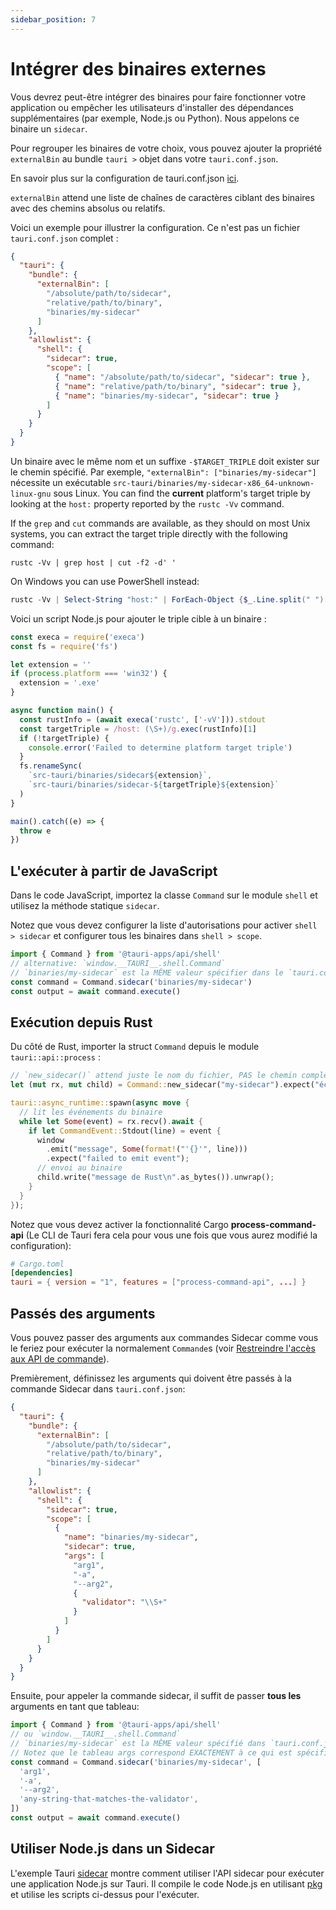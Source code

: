```yaml
---
sidebar_position: 7
---
```


# Intégrer des binaires externes

Vous devrez peut-être intégrer des binaires pour faire fonctionner votre application ou empêcher les utilisateurs d'installer des dépendances supplémentaires (par exemple, Node.js ou Python). Nous appelons ce binaire un `sidecar`.

Pour regrouper les binaires de votre choix, vous pouvez ajouter la propriété `externalBin` au bundle `tauri >` objet dans votre `tauri.conf.json`.

En savoir plus sur la configuration de tauri.conf.json [ici][tauri.bundle].

`externalBin` attend une liste de chaînes de caractères ciblant des binaires avec des chemins absolus ou relatifs.

Voici un exemple pour illustrer la configuration. Ce n'est pas un fichier `tauri.conf.json` complet :

```json
{
  "tauri": {
    "bundle": {
      "externalBin": [
        "/absolute/path/to/sidecar",
        "relative/path/to/binary",
        "binaries/my-sidecar"
      ]
    },
    "allowlist": {
      "shell": {
        "sidecar": true,
        "scope": [
          { "name": "/absolute/path/to/sidecar", "sidecar": true },
          { "name": "relative/path/to/binary", "sidecar": true },
          { "name": "binaries/my-sidecar", "sidecar": true }
        ]
      }
    }
  }
}
```

Un binaire avec le même nom et un suffixe `-$TARGET_TRIPLE` doit exister sur le chemin spécifié. Par exemple, `"externalBin": ["binaries/my-sidecar"]` nécessite un exécutable `src-tauri/binaries/my-sidecar-x86_64-unknown-linux-gnu` sous Linux. You can find the **current** platform's target triple by looking at the `host:` property reported by the `rustc -Vv` command.

If the `grep` and `cut` commands are available, as they should on most Unix systems, you can extract the target triple directly with the following command:

```shell
rustc -Vv | grep host | cut -f2 -d' '
```

On Windows you can use PowerShell instead:

```powershell
rustc -Vv | Select-String "host:" | ForEach-Object {$_.Line.split(" ")[1]}
```

Voici un script Node.js pour ajouter le triple cible à un binaire :

```javascript
const execa = require('execa')
const fs = require('fs')

let extension = ''
if (process.platform === 'win32') {
  extension = '.exe'
}

async function main() {
  const rustInfo = (await execa('rustc', ['-vV'])).stdout
  const targetTriple = /host: (\S+)/g.exec(rustInfo)[1]
  if (!targetTriple) {
    console.error('Failed to determine platform target triple')
  }
  fs.renameSync(
    `src-tauri/binaries/sidecar${extension}`,
    `src-tauri/binaries/sidecar-${targetTriple}${extension}`
  )
}

main().catch((e) => {
  throw e
})
```

## L'exécuter à partir de JavaScript

Dans le code JavaScript, importez la classe `Command` sur le module `shell` et utilisez la méthode statique `sidecar`.

Notez que vous devez configurer la liste d'autorisations pour activer `shell > sidecar` et configurer tous les binaires dans `shell > scope`.

```javascript
import { Command } from '@tauri-apps/api/shell'
// alternative: `window.__TAURI__.shell.Command`
// `binaries/my-sidecar` est la MÊME valeur spécifier dans le `tauri.conf.json > tauri > bundle > externalBin`
const command = Command.sidecar('binaries/my-sidecar')
const output = await command.execute()
```

## Exécution depuis Rust

Du côté de Rust, importer la struct `Command` depuis le module `tauri::api::process` :

```rust
// `new_sidecar()` attend juste le nom du fichier, PAS le chemin complet comme en JavaScript
let (mut rx, mut child) = Command::new_sidecar("my-sidecar").expect("échec de la création de la commande binaire `my-sidecar`").spawn().expect("Échec de l'exécution de l'application");

tauri::async_runtime::spawn(async move {
  // lit les événements du binaire 
  while let Some(event) = rx.recv().await {
    if let CommandEvent::Stdout(line) = event {
      window
        .emit("message", Some(format!("'{}'", line)))
        .expect("failed to emit event");
      // envoi au binaire 
      child.write("message de Rust\n".as_bytes()).unwrap();
    }
  }
});
```

Notez que vous devez activer la fonctionnalité Cargo **process-command-api** (Le CLI de Tauri fera cela pour vous une fois que vous aurez modifié la configuration):

```toml
# Cargo.toml
[dependencies]
tauri = { version = "1", features = ["process-command-api", ...] }
```

## Passés des arguments

Vous pouvez passer des arguments aux commandes Sidecar comme vous le feriez pour exécuter la normalement `Commande`s (voir [Restreindre l'accès aux API de commande][]).

Premièrement, définissez les arguments qui doivent être passés à la commande Sidecar dans `tauri.conf.json`:

```json
{
  "tauri": {
    "bundle": {
      "externalBin": [
        "/absolute/path/to/sidecar",
        "relative/path/to/binary",
        "binaries/my-sidecar"
      ]
    },
    "allowlist": {
      "shell": {
        "sidecar": true,
        "scope": [
          {
            "name": "binaries/my-sidecar",
            "sidecar": true,
            "args": [
              "arg1",
              "-a",
              "--arg2",
              {
                "validator": "\\S+"
              }
            ]
          }
        ]
      }
    }
  }
}
```

Ensuite, pour appeler la commande sidecar, il suffit de passer **tous les** arguments en tant que tableau:

```js
import { Command } from '@tauri-apps/api/shell'
// ou `window.__TAURI__.shell.Command`
// `binaries/my-sidecar` est la MÊME valeur spécifié dans `tauri.conf.json > tauri > bundle > externalBin`
// Notez que le tableau args correspond EXACTEMENT à ce qui est spécifié sur 'tauri.conf.json'.
const command = Command.sidecar('binaries/my-sidecar', [
  'arg1',
  '-a',
  '--arg2',
  'any-string-that-matches-the-validator',
])
const output = await command.execute()
```

## Utiliser Node.js dans un Sidecar

L'exemple Tauri [sidecar][] montre comment utiliser l'API sidecar pour exécuter une application Node.js sur Tauri. Il compile le code Node.js en utilisant [pkg][] et utilise les scripts ci-dessus pour l'exécuter.

[tauri.bundle]: ../../api/config.md#tauri.bundle
[sidecar]: https://github.com/tauri-apps/tauri/tree/1.x/examples/sidecar
[Restreindre l'accès aux API de commande]: ../../api/js/shell.md#restricting-access-to-the-command-apis
[pkg]: https://github.com/vercel/pkg

